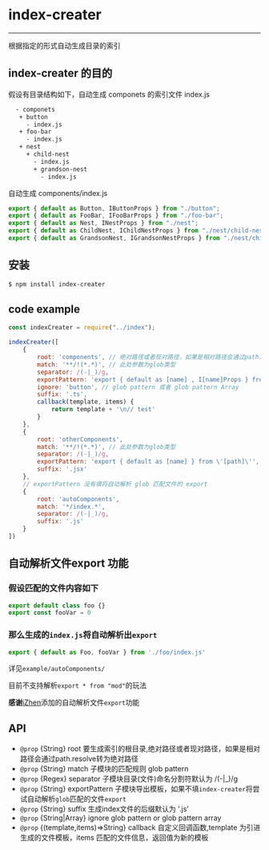 # index-creater

---

根据指定的形式自动生成目录的索引

## index-creater 的目的

假设有目录结构如下，自动生成 componets 的索引文件 index.js

```bash
  - componets
   + button
     - index.js
   + foo-bar
     - index.js
   + nest
     + child-nest
       - index.js
       + grandson-nest
         - index.js
```

自动生成 components/index.js

```js
export { default as Button, IButtonProps } from "./button";
export { default as FooBar, IFooBarProps } from "./foo-bar";
export { default as Nest, INestProps } from "./nest";
export { default as ChildNest, IChildNestProps } from "./nest/child-nest";
export { default as GrandsonNest, IGrandsonNestProps } from "./nest/child-nest/grandson-nest";
```

## 安装

```bash
$ npm install index-creater
```

## code example

```js
const indexCreater = require("../index");

indexCreater([
    {
        root: 'components', // 绝对路径或者现对路径，如果是相对路径会通过path.resolve转为绝对路径
        match: '**/!(*.*)', // 此处参数为glob类型
        separator: /(-|_)/g,
        exportPattern: 'export { default as [name] , I[name]Props } from \'[path]\'',
        ignore: 'button', // glob pattern 或者 glob pattern Array
        suffix: '.ts',
        callback(template, items) {
            return template + '\n// test'
        }
    },
    {
        root: 'otherComponents',
        match: '**/!(*.*)', // 此处参数为glob类型
        separator: /(-|_)/g,
        exportPattern: 'export { default as [name] } from \'[path]\'',
        suffix: '.jsx'
    },
    // exportPattern 没有填将自动解析 glob 匹配文件的 export
    {
        root: 'autoComponents',
        match: '*/index.*',
        separator: /(-|_)/g,
        suffix: '.js'
    }
])


```
## 自动解析文件export 功能

### 假设匹配的文件内容如下

```js
export default class foo {}
export const fooVar = 0
```
### 那么生成的`index.js`将自动解析出`export`

```js
export { default as Foo, fooVar } from './foo/index.js'
```
详见`example/autoComponents/`

目前不支持解析`export * from "mod"`的玩法

**感谢**[iZhen](https://github.com/iZhen)添加的自动解析文件`export`功能

## API

 -  `@prop` {String} root 要生成索引的根目录,绝对路径或者现对路径，如果是相对路径会通过path.resolve转为绝对路径
 -  `@prop` {String} match 子模块的匹配规则 glob pattern
 -  `@prop` {Regex} separator 子模块目录(文件)命名分割符默认为 /(-|_)/g
 -  `@prop` {String} exportPattern 子模块导出模板，如果不填`index-creater`将尝试自动解析`glob`匹配的文件`export`
 -  `@prop` {String} suffix 生成index文件的后缀默认为 '.js'
 -  `@prop` {String|Array} ignore glob pattern or glob pattern array
 -  `@prop` {(template,items)=>String} callback 自定义回调函数,template 为引进生成的文件模板，items 匹配的文件信息，返回值为新的模板

 
 